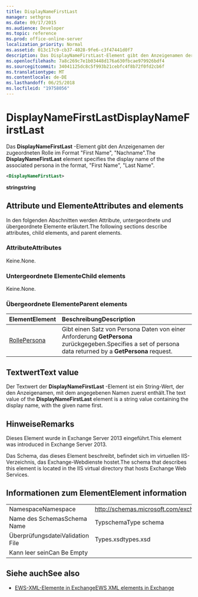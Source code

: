 ```yaml
---
title: DisplayNameFirstLast
manager: sethgros
ms.date: 09/17/2015
ms.audience: Developer
ms.topic: reference
ms.prod: office-online-server
localization_priority: Normal
ms.assetid: 013c17c9-cb37-4028-9fe6-c3f47441d0f7
description: Das DisplayNameFirstLast-Element gibt den Anzeigenamen der zugeordneten Rolle im Format, Vorname, Nachname.
ms.openlocfilehash: 7a8c269c7e1b03448d176a630fbcae979926bdf4
ms.sourcegitcommit: 34041125dc8c5f993b21cebfc4f8b72f0fd2cb6f
ms.translationtype: MT
ms.contentlocale: de-DE
ms.lasthandoff: 06/25/2018
ms.locfileid: "19758056"
---
```

# <a name="displaynamefirstlast"></a><span data-ttu-id="d39eb-103">DisplayNameFirstLast</span><span class="sxs-lookup"><span data-stu-id="d39eb-103">DisplayNameFirstLast</span></span>

<span data-ttu-id="d39eb-104">Das **DisplayNameFirstLast** -Element gibt den Anzeigenamen der zugeordneten Rolle im Format "First Name", "Nachname".</span><span class="sxs-lookup"><span data-stu-id="d39eb-104">The **DisplayNameFirstLast** element specifies the display name of the associated persona in the format, "First Name", "Last Name".</span></span> 
  
```XML
<DisplayNameFirstLast>
```

 <span data-ttu-id="d39eb-105">**string**</span><span class="sxs-lookup"><span data-stu-id="d39eb-105">**string**</span></span>
## <a name="attributes-and-elements"></a><span data-ttu-id="d39eb-106">Attribute und Elemente</span><span class="sxs-lookup"><span data-stu-id="d39eb-106">Attributes and elements</span></span>

<span data-ttu-id="d39eb-107">In den folgenden Abschnitten werden Attribute, untergeordnete und übergeordnete Elemente erläutert.</span><span class="sxs-lookup"><span data-stu-id="d39eb-107">The following sections describe attributes, child elements, and parent elements.</span></span>
  
### <a name="attributes"></a><span data-ttu-id="d39eb-108">Attribute</span><span class="sxs-lookup"><span data-stu-id="d39eb-108">Attributes</span></span>

<span data-ttu-id="d39eb-109">Keine.</span><span class="sxs-lookup"><span data-stu-id="d39eb-109">None.</span></span>
  
### <a name="child-elements"></a><span data-ttu-id="d39eb-110">Untergeordnete Elemente</span><span class="sxs-lookup"><span data-stu-id="d39eb-110">Child elements</span></span>

<span data-ttu-id="d39eb-111">Keine.</span><span class="sxs-lookup"><span data-stu-id="d39eb-111">None.</span></span>
  
### <a name="parent-elements"></a><span data-ttu-id="d39eb-112">Übergeordnete Elemente</span><span class="sxs-lookup"><span data-stu-id="d39eb-112">Parent elements</span></span>

|<span data-ttu-id="d39eb-113">**Element**</span><span class="sxs-lookup"><span data-stu-id="d39eb-113">**Element**</span></span>|<span data-ttu-id="d39eb-114">**Beschreibung**</span><span class="sxs-lookup"><span data-stu-id="d39eb-114">**Description**</span></span>|
|:-----|:-----|
|[<span data-ttu-id="d39eb-115">Rolle</span><span class="sxs-lookup"><span data-stu-id="d39eb-115">Persona</span></span>](persona.md) <br/> |<span data-ttu-id="d39eb-116">Gibt einen Satz von Persona Daten von einer Anforderung **GetPersona** zurückgegeben.</span><span class="sxs-lookup"><span data-stu-id="d39eb-116">Specifies a set of persona data returned by a **GetPersona** request.</span></span>  <br/> |
   
## <a name="text-value"></a><span data-ttu-id="d39eb-117">Textwert</span><span class="sxs-lookup"><span data-stu-id="d39eb-117">Text value</span></span>

<span data-ttu-id="d39eb-118">Der Textwert der **DisplayNameFirstLast** -Element ist ein String-Wert, der den Anzeigenamen, mit dem angegebenen Namen zuerst enthält.</span><span class="sxs-lookup"><span data-stu-id="d39eb-118">The text value of the **DisplayNameFirstLast** element is a string value containing the display name, with the given name first.</span></span> 
  
## <a name="remarks"></a><span data-ttu-id="d39eb-119">Hinweise</span><span class="sxs-lookup"><span data-stu-id="d39eb-119">Remarks</span></span>

<span data-ttu-id="d39eb-120">Dieses Element wurde in Exchange Server 2013 eingeführt.</span><span class="sxs-lookup"><span data-stu-id="d39eb-120">This element was introduced in Exchange Server 2013.</span></span>
  
<span data-ttu-id="d39eb-121">Das Schema, das dieses Element beschreibt, befindet sich im virtuellen IIS-Verzeichnis, das Exchange-Webdienste hostet.</span><span class="sxs-lookup"><span data-stu-id="d39eb-121">The schema that describes this element is located in the IIS virtual directory that hosts Exchange Web Services.</span></span>
  
## <a name="element-information"></a><span data-ttu-id="d39eb-122">Informationen zum Element</span><span class="sxs-lookup"><span data-stu-id="d39eb-122">Element information</span></span>

|||
|:-----|:-----|
|<span data-ttu-id="d39eb-123">Namespace</span><span class="sxs-lookup"><span data-stu-id="d39eb-123">Namespace</span></span>  <br/> |http://schemas.microsoft.com/exchange/services/2006/types  <br/> |
|<span data-ttu-id="d39eb-124">Name des Schemas</span><span class="sxs-lookup"><span data-stu-id="d39eb-124">Schema Name</span></span>  <br/> |<span data-ttu-id="d39eb-125">Typschema</span><span class="sxs-lookup"><span data-stu-id="d39eb-125">Type schema</span></span>  <br/> |
|<span data-ttu-id="d39eb-126">Überprüfungsdatei</span><span class="sxs-lookup"><span data-stu-id="d39eb-126">Validation File</span></span>  <br/> |<span data-ttu-id="d39eb-127">Types.xsd</span><span class="sxs-lookup"><span data-stu-id="d39eb-127">types.xsd</span></span>  <br/> |
|<span data-ttu-id="d39eb-128">Kann leer sein</span><span class="sxs-lookup"><span data-stu-id="d39eb-128">Can Be Empty</span></span>  <br/> ||
   
## <a name="see-also"></a><span data-ttu-id="d39eb-129">Siehe auch</span><span class="sxs-lookup"><span data-stu-id="d39eb-129">See also</span></span>

- [<span data-ttu-id="d39eb-130">EWS-XML-Elemente in Exchange</span><span class="sxs-lookup"><span data-stu-id="d39eb-130">EWS XML elements in Exchange</span></span>](ews-xml-elements-in-exchange.md)

